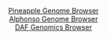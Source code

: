 <div id="Pineapple_Genome_Browser" align="center">
  <a href="https://igv.org/app/?sessionURL=blob:zZJRb9owFIX_i6VWmxQSOyFAIqEpbaG0RRRBaVirKnISx3gkdmqbUIr47_OqTXtZpfKwaZIf7Ktr33OOvz1oiFRMcBAC10a.jRCwgFqJ7RxXdUkmuCIKhAUuFbGAJAWRhGcEhHtQYKXxYjY2N1da1yp0HKbrVoU5FbbybFzhV8HxVtmZqJxzUZY4FRJrIZVzJnEjHEab1pakuK5tM9uzfSfHGju4rFeCK.HUhNNka95LfpUSSrioSFJtSs3eBCRGj9GY2wX.EsXzKMuIUjdkd5X3o5ur6N4bLB4uO.cPi9tRvOjEp3NGOdYbSfroxD3r0dF2TBs4uu8u54iQ8f3d_Haqlu0T7.J08FIzSVQfdVGvDXvQb5toGM_Jy__k2ix2pPMexsPltyGh6.cBJZ3Ay1MZ0cE6XQ3e8X2wQCmyjSEBZCvZDRG0PNixfLfT.rFFPQvCwKQjBQPh45MFtMTZ2rQ_7oHe1YYXoMjz5g0dCwiZEwnCVgBhFwWB67e7bRgE6GDtwUaWfy_a4WIWdKEbuW4nKVipDcx5onitbMy53WSFTV.PzFJeV_F0WZzHd7iMKZypq2Ay5RFfD7_.MUvf.Dej377PGP2Ion9C3UeE2Do9FrWLGPnkchLA2ZLm5Oy6jQYBHc.D3W7xbjzHRVMIWWFt.k3FHH_S1mDJMNem0DDFUlYyvYtNimILQuR6BlqQiVIYCoGk6SdoQQv58PNvOL3D0.E7">Pineapple Genome Browser</a>
</div>
<div id="Alphonso_Genome_Browser" align="center">
  <a href="https://igv.org/app/?sessionURL=blob:zZJfT9swFMW_iyXQJqWJk7RpEwlN4U8LtMBWKCUgFN0mTmJI7GC7CW3V7z4PbdrLkOjDpkl.sK.ufc85_m1QQ4SknKEAOabdM20bGUgWvL2Gqi7JJVREoiCDUhIDCZIRQVhCULBBGUgFs.lE3yyUqmVgWVTVnQpYzk3pmlDBmjNopZnwyjriZQkLLkBxIa1DAQ23aN50WrKAujb1bNfsWSkosKCsC84kt2rC8rjV78W_SnFOGK9IXC1LRd8ExFqP1piaGXwJ59dhkhApx2R1lh6E47Pw1j2Z3Y.8o_vZ1el85s33r2nOQC0FORD.zZ4znN5EJVy8RuG3Ijq_f5qkp3vO4c0yifbc4_2T15oKIg_svj3o4oHtuDocylLy.j_51ovu6L1drcNq0h0VA._JTaNCB_F8OsRfJzgb4necbw1U8mSpaUBJIfqBjQ0Xe0bP8To_tvbAwNjX.QhOUfDwaCAlIHnW7Q8bpFa1ZgZJ8rJ8w8dAXKREoKDjY9y3fd_pdftd7Pv21tigpSj_XrjD2dTvYyd0HC_OaKk00GksWS1NYMxskszM1zumiU96VXo5P2d3acPuvGN7dKGOR5F3JuS7FOnRbx.ojX5E0T_h7iNCTLXYFTa4zcb9qE2Ll_OVX7_IeqBxE1fRxRgz_seAutrubuFkXFSgdL.u6ONP3hoQFJjShYZKuqAlVau5zpG3KNDfoLFFCS.55hCJfPEJG9iwe_jzbzzd7eP2Ow--">Alphonso Genome Browser</a>
</div>


<div id="DAF_Genomics_Browser" align="center">
  <a href="https://igv.org/app/?sessionURL=blob:tZFra9swFIb_iyD9ZDuWbMcXCMNdmrVLl0FSNyOlhFNbjkVtyZHkOVnIf5_IOga7MAYdSELiXN736Dmiz1QqJjhKEHFw4GCMLKQq0S.haWs6h4YqlJRQK2ohSUsqKc8pSo6oBKUhW9yaykrrViXDYQGlvaVcNCxXjvIcaG0lOl1Rk2oTBxr4Ijj0yslFY5I1DKFuK8GVGEKeU6Vsd9hSvt30YI7vsc25Jd00Xa3ZWXVjTBhjhVOCcct4Qfd_MfIflM1ib9LVMj3Xz.jhphins5v03rvK1u9Gb9fZx.tVNlpdLNmWg.4kHXvBPoPrZ7LwIs4mWLU6m5SH9D7o1MCbXFztWyapGuMQR74bxlGIThaqRd4ZBCivJE6wb4Uksojv2y9XLxiZP5CCoeTh0UJaQv5s0h.OSB9aAwopuuvOzCwkZEElSuzYdUMcxyTwQ9.NY3yyjqiT9SuTnGaLOHRJSsjIeYLG6JesPn.fEfo1.FoYf.ps9r9iqtZzTHZ3rH8akMspPcw.XM7vPg3INOC7933.W1SRmeCPo5VCNqBN6NvzBQzURrGhXP8g450eT18B">DAF Genomics Browser</a>
</div>
